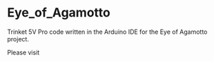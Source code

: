 # Eye_of_Agamotto
Trinket 5V Pro code written in the Arduino IDE for the Eye of Agamotto project.

Please visit 
